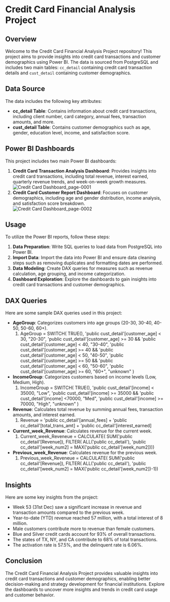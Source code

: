 # Credit Card Financial Analysis Project

## Overview
Welcome to the Credit Card Financial Analysis Project repository! This project aims to provide insights into credit card transactions and customer demographics using Power BI. The data is sourced from PostgreSQL and includes two main tables: `cc_detail` containing credit card transaction details and `cust_detail` containing customer demographics.

## Data Source
The data includes the following key attributes:
- **cc_detail Table**: Contains information about credit card transactions, including client number, card category, annual fees, transaction amounts, and more.
- **cust_detail Table**: Contains customer demographics such as age, gender, education level, income, and satisfaction score.

## Power BI Dashboards
This project includes two main Power BI dashboards:
1. **Credit Card Transaction Analysis Dashboard**: Provides insights into credit card transactions, including total revenue, interest earned, quarterly revenue trends, and week-on-week growth measures.
   ![Credit Card Dashboard_page-0001](https://github.com/rajbhuwan1510/Credit_Card_Analysis/assets/92216824/4b6b66ff-757d-426a-b5b1-87d1006eb317)
3. **Credit Card Customer Report Dashboard**: Focuses on customer demographics, including age and gender distribution, income analysis, and satisfaction score breakdown.
 ![Credit Card Dashboard_page-0002](https://github.com/rajbhuwan1510/Credit_Card_Analysis/assets/92216824/a106dbfe-b411-4781-ab6b-e413a7e2ab02)

## Usage
To utilize the Power BI reports, follow these steps:
1. **Data Preparation**: Write SQL queries to load data from PostgreSQL into Power BI.
2. **Import Data**: Import the data into Power BI and ensure data cleaning steps such as removing duplicates and formatting dates are performed.
3. **Data Modeling**: Create DAX queries for measures such as revenue calculation, age grouping, and income categorization.
4. **Dashboard Exploration**: Explore the dashboards to gain insights into credit card transactions and customer demographics.

## DAX Queries
Here are some sample DAX queries used in this project:
- **AgeGroup**: Categorizes customers into age groups (20-30, 30-40, 40-50, 50-60, 60+).
  1. AgeGroup = SWITCH(
TRUE(),
'public cust_detail'[customer_age] < 30, "20-30",
'public cust_detail'[customer_age] >= 30 && 'public cust_detail'[customer_age] < 40, "30-40",
'public cust_detail'[customer_age] >= 40 && 'public cust_detail'[customer_age] < 50, "40-50",
'public cust_detail'[customer_age] >= 50 && 'public cust_detail'[customer_age] < 60, "50-60",
'public cust_detail'[customer_age] >= 60, "60+",
"unknown"
)
- **IncomeGroup**: Categorizes customers based on income levels (Low, Medium, High).
  1. IncomeGroup = SWITCH(
TRUE(),
'public cust_detail'[income] < 35000, "Low",
'public cust_detail'[income] >= 35000 && 'public cust_detail'[income] <70000, "Med",
'public cust_detail'[income] >= 70000, "High",
"unknown"
)
- **Revenue**: Calculates total revenue by summing annual fees, transaction amounts, and interest earned.
  1. Revenue = 'public cc_detail'[annual_fees] + 'public cc_detail'[total_trans_amt] + 'public cc_detail'[interest_earned]
- **Current_week_Revenue**: Calculates revenue for the current week.
  1. Current_week_Reveneue = CALCULATE(
SUM('public cc_detail'[Revenue]),
FILTER(
ALL('public cc_detail'),
'public cc_detail'[week_num2] = MAX('public cc_detail'[week_num2])))
- **Previous_week_Revenue**: Calculates revenue for the previous week.
  1. Previous_week_Reveneue = CALCULATE(
SUM('public cc_detail'[Revenue]),
FILTER(
ALL('public cc_detail'),
'public cc_detail'[week_num2] = MAX('public cc_detail'[week_num2])-1))

## Insights
Here are some key insights from the project:
- Week 53 (31st Dec) saw a significant increase in revenue and transaction amounts compared to the previous week.
- Year-to-date (YTD) revenue reached 57 million, with a total interest of 8 million.
- Male customers contribute more to revenue than female customers.
- Blue and Silver credit cards account for 93% of overall transactions.
- The states of TX, NY, and CA contribute to 68% of total transactions.
- The activation rate is 57.5%, and the delinquent rate is 6.06%.

## Conclusion
The Credit Card Financial Analysis Project provides valuable insights into credit card transactions and customer demographics, enabling better decision-making and strategy development for financial institutions. Explore the dashboards to uncover more insights and trends in credit card usage and customer behavior.
